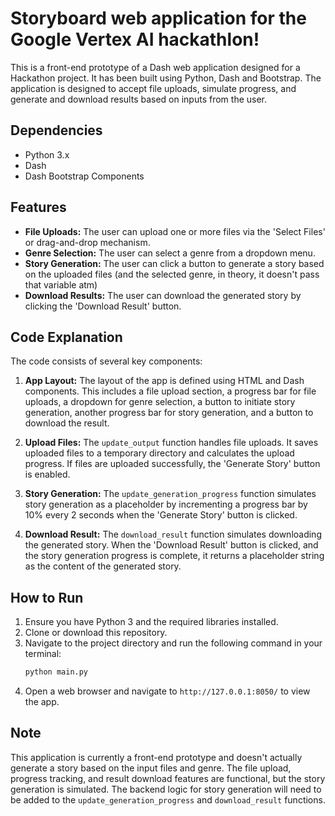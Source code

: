 # Storyboard web application for the Google Vertex AI hackathlon!

This is a front-end prototype of a Dash web application designed for a Hackathon project. It has been built using Python, Dash and Bootstrap. The application is designed to accept file uploads, simulate progress, and generate and download results based on inputs from the user.

## Dependencies
- Python 3.x
- Dash
- Dash Bootstrap Components

## Features

- **File Uploads:** The user can upload one or more files via the 'Select Files' or drag-and-drop mechanism.
- **Genre Selection:** The user can select a genre from a dropdown menu. 
- **Story Generation:** The user can click a button to generate a story based on the uploaded files (and the selected genre, in theory, it doesn't pass that variable atm)
- **Download Results:** The user can download the generated story by clicking the 'Download Result' button.

## Code Explanation
The code consists of several key components:

1. **App Layout:** The layout of the app is defined using HTML and Dash components. This includes a file upload section, a progress bar for file uploads, a dropdown for genre selection, a button to initiate story generation, another progress bar for story generation, and a button to download the result.

2. **Upload Files:** The `update_output` function handles file uploads. It saves uploaded files to a temporary directory and calculates the upload progress. If files are uploaded successfully, the 'Generate Story' button is enabled.

3. **Story Generation:** The `update_generation_progress` function simulates story generation as a placeholder by incrementing a progress bar by 10% every 2 seconds when the 'Generate Story' button is clicked.

4. **Download Result:** The `download_result` function simulates downloading the generated story. When the 'Download Result' button is clicked, and the story generation progress is complete, it returns a placeholder string as the content of the generated story.

## How to Run

1. Ensure you have Python 3 and the required libraries installed. 
2. Clone or download this repository.
3. Navigate to the project directory and run the following command in your terminal:
    ```bash
    python main.py
    ```
4. Open a web browser and navigate to `http://127.0.0.1:8050/` to view the app.

## Note
This application is currently a front-end prototype and doesn't actually generate a story based on the input files and genre. The file upload, progress tracking, and result download features are functional, but the story generation is simulated. The backend logic for story generation will need to be added to the `update_generation_progress` and `download_result` functions.
